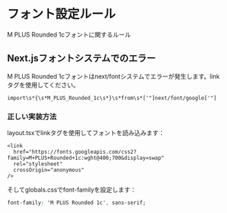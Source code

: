 # フォント設定ルール

M PLUS Rounded 1cフォントに関するルール

## Next.jsフォントシステムでのエラー

M PLUS Rounded 1cフォントはnext/fontシステムでエラーが発生します。linkタグを使用してください。

```regex
import\s*{\s*M_PLUS_Rounded_1c\s*}\s*from\s*['"]next/font/google['"]
```

### 正しい実装方法

layout.tsxでlinkタグを使用してフォントを読み込みます：

```tsx
<link 
  href="https://fonts.googleapis.com/css2?family=M+PLUS+Rounded+1c:wght@400;700&display=swap" 
  rel="stylesheet"
  crossOrigin="anonymous"
/>
```

そしてglobals.cssでfont-familyを設定します：

```css
font-family: 'M PLUS Rounded 1c', sans-serif;
``` 